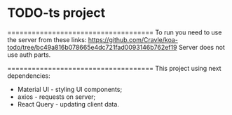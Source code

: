 # TODO-ts project

====================================
To run you need to use the server from these links:
https://github.com/Cravle/koa-todo/tree/bc49a816b078665e4dc721fad0093146b762ef19
Server does not use auth parts.

====================================
This project using next dependencies:
  - Material UI - styling UI components;
  - axios - requests on server;
  - React Query - updating client data.
